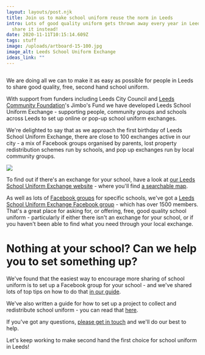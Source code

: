 ```yaml
---
layout: layouts/post.njk
title: Join us to make school uniform reuse the norm in Leeds
intro: Lots of good quality uniform gets thrown away every year in Leeds – let's
  share it instead!
date: 2020-11-11T10:15:14.609Z
tags: stuff
image: /uploads/artboard-15-100.jpg
image_alt: Leeds School Uniform Exchange
ideas_link: ""
---
```



![]()

We are doing all we can to make it as easy as possible for people in Leeds to share good quality, free, second hand school uniform.

With support from funders including Leeds City Council and [Leeds Community Foundation](https://leedscf.org.uk/)'s Jimbo's Fund we have developed Leeds School Uniform Exchange - supporting people, community groups and schools across Leeds to set up online or pop-up school uniform exchanges.

We're delighted to say that as we approach the first birthday of Leeds School Uniform Exchange, there are close to 100 exchanges active in our city - a mix of Facebook groups organised by parents, lost property redistribution schemes run by schools, and pop up exchanges run by local community groups.

![](/uploads/artboard-16-100.jpg)

To find out if there's an exchange for your school, have a look at [our Leeds School Uniform Exchange website](https://leedsuniformexchange.org.uk/) - where you'll find [a searchable map](https://leedsuniformexchange.org.uk/map/).

As well as lots of [Facebook groups](https://leedsuniformexchange.org.uk/places/category/facebook-pages/) for specific schools, we've got a [Leeds School Uniform Exchange Facebook group](https://x.facebook.com/groups/603050533660854?bac=MTYyMDExNTMzMDo3OTU3MDcyMDEwNjE4NTI6Nzk1NzA3MjAxMDYxODUyLDAsMDoyMDpLdz09&multi_permalinks) - which has over 1500 members. That's a great place for asking for, or offering, free, good quality school uniform - particularly if either there isn't an exchange for your school, or if you haven't been able to find what you need through your local exchange.

# Nothing at your school? Can we help you to set something up?

We've found that the easiest way to encourage more sharing of school uniform is to set up a Facebook group for your school - and we've shared lots of top tips on how to do that [in our guide](https://issuu.com/zerowasteleeds/docs/how_to_guide_-_facebook_or_whatsapp__6_).

We've also written a guide for how to set up a project to collect and redistribute school uniform - you can read that [here](https://issuu.com/zerowasteleeds/docs/school_community_group_or_involved_parent).

If you've got any questions, [please get in touch](mailto:%20info@zerowasteleeds.org.uk) and we'll do our best to help.

Let's keep working to make second hand the first choice for school uniform in Leeds!
